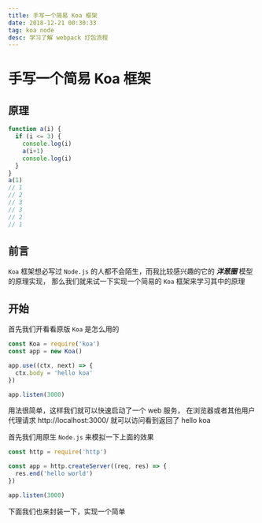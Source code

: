 ```yaml
---
title: 手写一个简易 Koa 框架
date: 2018-12-21 00:30:33
tag: koa node
desc: 学习了解 webpack 打包流程
---
```


# 手写一个简易 Koa 框架

## 原理
```js
function a(i) {
  if (i <= 3) {
    console.log(i)
    a(i+1)
    console.log(i)
  }
}
a(1)
// 1
// 2
// 3
// 3
// 2
// 1
```

## 前言

`Koa` 框架想必写过 `Node.js` 的人都不会陌生，而我比较感兴趣的它的 ***洋葱圈*** 模型的原理实现，
那么我们就来试一下实现一个简易的 `Koa` 框架来学习其中的原理

## 开始

首先我们开看看原版 `Koa` 是怎么用的
```js
const Koa = require('koa')
const app = new Koa()

app.use((ctx, next) => {
  ctx.body = 'hello koa'
})

app.listen(3000)
```
用法很简单，这样我们就可以快速启动了一个 web 服务，
在浏览器或者其他用户代理请求 http://localhost:3000/ 就可以访问看到返回了 hello koa

首先我们用原生 `Node.js` 来模拟一下上面的效果
```js
const http = require('http')

const app = http.createServer((req, res) => {
  res.end('hello world')
})

app.listen(3000)
```

下面我们也来封装一下，实现一个简单


